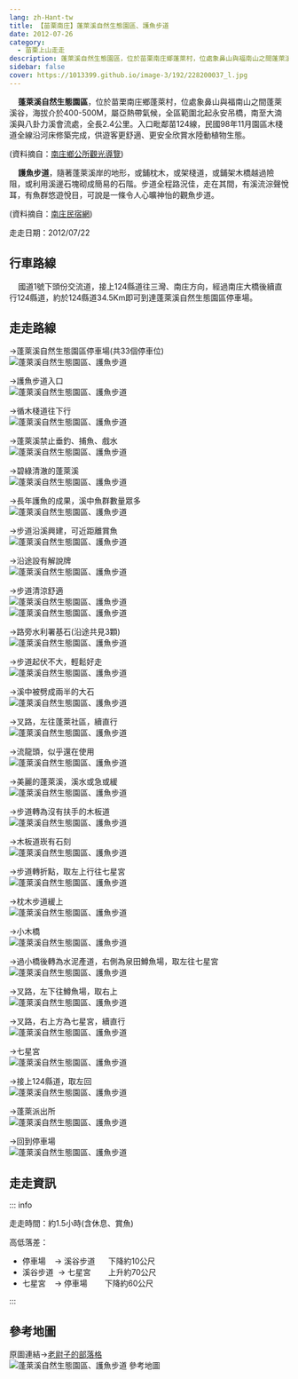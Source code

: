 ```yaml
---
lang: zh-Hant-tw
title: 【苗栗南庄】蓬萊溪自然生態園區、護魚步道
date: 2012-07-26
category: 
  - 苗栗上山走走
description: 蓬萊溪自然生態園區，位於苗栗南庄鄉蓬萊村，位處象鼻山與福南山之間蓬萊溪谷，海拔介於400-500M，屬亞熱帶氣候，全區範圍北起永安吊橋，南至大湳溪與八卦力溪會流處，全長2.4公里。入口毗鄰苗124線，民國98年11月園區木棧道全線沿河床修築完成，供遊客更舒適、更安全欣賞水陸動植物生態。
sidebar: false
cover: https://1013399.github.io/image-3/192/228200037_l.jpg
---
```


    **蓬萊溪自然生態園區**，位於苗栗南庄鄉蓬萊村，位處象鼻山與福南山之間蓬萊溪谷，海拔介於400-500M，屬亞熱帶氣候，全區範圍北起永安吊橋，南至大湳溪與八卦力溪會流處，全長2.4公里。入口毗鄰苗124線，民國98年11月園區木棧道全線沿河床修築完成，供遊客更舒適、更安全欣賞水陸動植物生態。

(資料摘自：[南庄鄉公所觀光導覽](http://www.nanchuang.gov.tw/nanjhuang_township/normalContent.php?forewordID=9950&secureChk=9cb09e3397c2377d60cd57bd50818928))  

<!-- more -->

    **護魚步道**，隨著蓬萊溪岸的地形，或鋪枕木，或架棧道，或鋪架木橋越過險阻，或利用溪邊石塊砌成簡易的石階。步道全程路況佳，走在其間，有溪流淙聲悅耳，有魚群悠遊悅目，可說是一條令人心曠神怡的觀魚步道。

(資料摘自：[南庄民宿網](http://www.ioneone.com/pic_show_6.php))

走走日期：2012/07/22

## 行車路線
    國道1號下頭份交流道，接上124縣道往三灣、南庄方向，經過南庄大橋後續直行124縣道，約於124縣道34.5Km即可到達蓬萊溪自然生態園區停車場。

## 走走路線
→蓬萊溪自然生態園區停車場(共33個停車位)  
![蓬萊溪自然生態園區、護魚步道](https://1013399.github.io/image-3/192/228199840_l.jpg)

→護魚步道入口  
![蓬萊溪自然生態園區、護魚步道](https://1013399.github.io/image-3/192/228199848_l.jpg)

→循木棧道往下行  
![蓬萊溪自然生態園區、護魚步道](https://1013399.github.io/image-3/192/228199854_l.jpg)

→蓬萊溪禁止垂釣、捕魚、戲水  
![蓬萊溪自然生態園區、護魚步道](https://1013399.github.io/image-3/192/228199863_l.jpg)

→碧綠清澈的蓬萊溪  
![蓬萊溪自然生態園區、護魚步道](https://1013399.github.io/image-3/192/228199871_l.jpg)

→長年護魚的成果，溪中魚群數量眾多  
![蓬萊溪自然生態園區、護魚步道](https://1013399.github.io/image-3/192/228199879_l.jpg)

→步道沿溪興建，可近距離賞魚  
![蓬萊溪自然生態園區、護魚步道](https://1013399.github.io/image-3/192/228199892_l.jpg)

→沿途設有解說牌  
![蓬萊溪自然生態園區、護魚步道](https://1013399.github.io/image-3/192/228199903_l.jpg)

→步道清涼舒適  
![蓬萊溪自然生態園區、護魚步道](https://1013399.github.io/image-3/192/228199922_l.jpg)  
![蓬萊溪自然生態園區、護魚步道](https://1013399.github.io/image-3/192/228199950_l.jpg)

→路旁水利署基石(沿途共見3顆)  
![蓬萊溪自然生態園區、護魚步道](https://1013399.github.io/image-3/192/228199963_l.jpg)

→步道起伏不大，輕鬆好走  
![蓬萊溪自然生態園區、護魚步道](https://1013399.github.io/image-3/192/228199974_l.jpg)

→溪中被劈成兩半的大石  
![蓬萊溪自然生態園區、護魚步道](https://1013399.github.io/image-3/192/228199991_l.jpg)

→叉路，左往蓬萊社區，續直行  
![蓬萊溪自然生態園區、護魚步道](https://1013399.github.io/image-3/192/228200000_l.jpg)

→流龍頭，似乎還在使用  
![蓬萊溪自然生態園區、護魚步道](https://1013399.github.io/image-3/192/228200027_l.jpg)

→美麗的蓬萊溪，溪水或急或緩  
![蓬萊溪自然生態園區、護魚步道](https://1013399.github.io/image-3/192/228200037_l.jpg)

→步道轉為沒有扶手的木板道  
![蓬萊溪自然生態園區、護魚步道](https://1013399.github.io/image-3/192/228200047_l.jpg)

→木板道崁有石刻  
![蓬萊溪自然生態園區、護魚步道](https://1013399.github.io/image-3/192/228200060_l.jpg)

→步道轉折點，取左上行往七星宮  
![蓬萊溪自然生態園區、護魚步道](https://1013399.github.io/image-3/192/228200068_l.jpg)

→枕木步道緩上  
![蓬萊溪自然生態園區、護魚步道](https://1013399.github.io/image-3/192/228200090_l.jpg)

→小木橋  
![蓬萊溪自然生態園區、護魚步道](https://1013399.github.io/image-3/192/228200101_l.jpg)

→過小橋後轉為水泥產道，右側為泉田鱒魚場，取左往七星宮  
![蓬萊溪自然生態園區、護魚步道](https://1013399.github.io/image-3/192/228200119_l.jpg)

→叉路，左下往鱒魚場，取右上  
![蓬萊溪自然生態園區、護魚步道](https://1013399.github.io/image-3/192/228200128_l.jpg)

→叉路，右上方為七星宮，續直行  
![蓬萊溪自然生態園區、護魚步道](https://1013399.github.io/image-3/192/228200141_l.jpg)

→七星宮  
![蓬萊溪自然生態園區、護魚步道](https://1013399.github.io/image-3/192/228200153_l.jpg)

→接上124縣道，取左回  
![蓬萊溪自然生態園區、護魚步道](https://1013399.github.io/image-3/192/228200168_l.jpg)

→蓬萊派出所  
![蓬萊溪自然生態園區、護魚步道](https://1013399.github.io/image-3/192/228200176_l.jpg)

→回到停車場  
![蓬萊溪自然生態園區、護魚步道](https://1013399.github.io/image-3/192/228199832_l.jpg)


## 走走資訊

::: info

走走時間：約1.5小時(含休息、賞魚)

高低落差：
- 停車場    → 溪谷步道      下降約10公尺  
- 溪谷步道  → 七星宮        上升約70公尺  
- 七星宮    → 停車場        下降約60公尺

:::

## 參考地圖
原圖連結→[老尉子的部落格](http://blog.xuite.net/laoweiz/blog/16948372)  
![蓬萊溪自然生態園區、護魚步道 參考地圖](https://1013399.github.io/image-3/192/228201282_l.jpg)